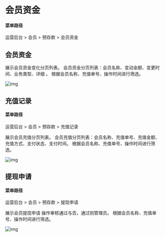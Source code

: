 # 会员资金

#### 菜单路径

运营后台 > 会员 > 预存款 > 会员资金

## 会员资金

展示会员资金变化分页列表。 会员资金分页列表：会员名称、变动金额、变更时间、业务类型、详细 。 根据会员名称、充值单号、操作时间进行筛选。

![img](https://docs.sellwell.cn/help/images/%E4%BC%9A%E5%91%98%E8%B5%84%E9%87%91.png)

## 充值记录

#### 菜单路径

运营后台 > 会员 > 预存款 > 充值记录

展示会员充值分页列表。 会员充值分页列表：会员名称、充值单号、充值金额、充值方式、支付状态、支付时间。 根据会员名称、充值单号、操作时间进行筛选。

![img](https://docs.sellwell.cn/help/images/%E5%85%85%E5%80%BC%E8%AE%B0%E5%BD%95.png)

## 提现申请

#### 菜单路径

运营后台 > 会员 > 预存款 > 提现申请

展示会员提现申请 操作审核通过与否，通过则管理员。 根据会员名称、充值单号、操作时间进行筛选。

![img](https://docs.sellwell.cn/help/images/%E6%8F%90%E7%8E%B0%E8%AE%B0%E5%BD%95.png)